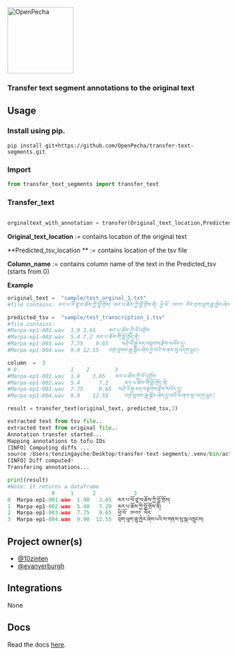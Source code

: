 [<img src="https://avatars.githubusercontent.com/u/82142807?s=400&amp;u=19e108a15566f3a1449bafb03b8dd706a72aebcd&amp;v=4" alt="OpenPecha" width="150" class="jop-noMdConv">](https://openpecha.org)

### Transfer text segment annotations to the original text

## Usage

### Install using pip.

```
pip install git+https://github.com/OpenPecha/transfer-text-segments.git

```

### Import

```python
from transfer_text_segments import transfer_text
```

### Transfer_text
```python

orginaltext_with_annotation = transfer(Original_text_location,Predicted_tsv_location Column_name)
```

**Original_text_location** := contains location of the original text

**Predicted_tsv_location ** := contains location of the tsv file

**Column_name** := contains column name of the text in the Predicted_tsv (starts from 0)


**Example**


```python
original_text =  "sample/test_orginal_1.txt"
#file contains: མར་པ་ལོ་ཙཱ་བ་ཆོས་ཀྱི་བློ་གྲོས། མར་པ་ཆོས་ཀྱི་བློ་གྲོས་ནི། ཕྱི་ལོ་ ༡༠༡༡ ལོར་བྲག་ཕུག་ཆུ་ཁྱེར་ཞེས་པའི་ས་གནས་སུ་སྐུ་འཁྲུངས།

```

```python
predicted_tsv =  "sample/test_transcription_1.tsv"
#file contains:
#Marpa-ep1-001.wav	1.9	3.65	མར་པ་ཆོས་ཀྱི་ལོ་འགྲོས
#Marpa-ep1-002.wav	5.4	7.2	མར་པ་ཆོས་གོི་སློ་གྲོད་ནི།
#Marpa-ep1-003.wav	7.75	9.65	སཤི་ལོ་རྒྱ་མད་བཅུགས་རྗིས་སལོར་དུ།
#Marpa-ep1-004.wav	9.9	12.55	བགྲ་བུགས་ཆུ་སྐྱིར་ཞེས་བྱ་བའི་ས་ནས་སུ་འདགུ་ཕྲུང༌།
```

```python
column  =  3
# 0.                1    2        3
#Marpa-ep1-001.wav	1.9	   3.65	  མར་པ་ཆོས་ཀྱི་ལོ་འགྲོས
#Marpa-ep1-002.wav	5.4 	 7.2	 མར་པ་ཆོས་གོི་སློ་གྲོད་ནི།
#Marpa-ep1-003.wav	7.75	 9.65  སཤི་ལོ་རྒྱ་མད་བཅུགས་རྗིས་སལོར་དུ།
#Marpa-ep1-004.wav	9.9	   12.55	 བགྲ་བུགས་ཆུ་སྐྱིར་ཞེས་བྱ་བའི་ས་ནས་སུ་འདགུ་ཕྲུང༌།
```

```python
result = transfer_text(original_text, predicted_tsv,3)

extracted text from tsv file..
extracted text from original file..
Annotation transfer started...
Mapping annotations to tofu-IDs
[INFO] Computing diffs ...
source /Users/tenzingayche/Desktop/transfer-text-segments/.venv/bin/activate
[INFO] Diff computed!
Transfering annotations...
```

```python
print(result)
#Note: It returns a dataframe
              0     1      2            3
0  Marpa-ep1-001.wav  1.90   3.65  མར་པ་ལོ་ཙཱ་བ་ཆོས་ཀྱི་བློ་གྲོས།
1  Marpa-ep1-002.wav  5.40   7.20  མར་པ་ཆོས་ཀྱི་བློ་གྲོས་ནི།
2  Marpa-ep1-003.wav  7.75   9.65  ཕྱི་ལོ་ ༡༠༡༡ ལོར་
3  Marpa-ep1-004.wav  9.90  12.55  བྲག་ཕུག་ཆུ་ཁྱེར་ཞེས་པའི་ས་གནས་སུ་སྐུ་འཁྲུངས།
```
## Project owner(s)

<!-- Link to the repo owners' github profiles -->

- [@10zinten](https://github.com/10zinten)
- [@evanyerburgh](https://github.com/evanyerburgh)

## Integrations

<!-- Add any intregrations here or delete `- []()` and write None-->

None
## Docs

<!-- Update the link to the docs -->

Read the docs [here](https://wiki.openpecha.org/#/dev/coding-guidelines).
```
